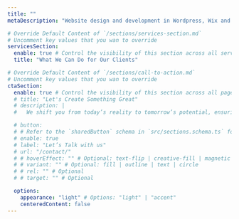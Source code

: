 ```yaml
---
title: ""
metaDescription: "Website design and development in Wordpress, Wix and Squarespace - Based between Skipton and Keighley, I work on websites for small to medium businesses across the UK"

# Override Default Content of `/sections/services-section.md`
# Uncomment key values that you wan to override
servicesSection:
  enable: true # Control the visibility of this section across all services single
  title: "What We Can Do for Our Clients"

# Override Default Content of `/sections/call-to-action.md`
# Uncomment key values that you wan to override
ctaSection:
  enable: true # Control the visibility of this section across all pages where it is used
  # title: "Let's Create Something Great"
  # description: |
  #   We shift you from today’s reality to tomorrow’s potential, ensuring

  # button:
  # # Refer to the `sharedButton` schema in `src/sections.schema.ts` for all available configuration options (e.g., enable, label, url, hoverEffect, variant, icon, tag, rel, class, target, etc.)
  # enable: true
  # label: "Let’s Talk with us"
  # url: "/contact/"
  # # hoverEffect: "" # Optional: text-flip | creative-fill | magnetic | magnetic-text-flip
  # # variant: "" # Optional: fill | outline | text | circle
  # # rel: "" # Optional
  # # target: "" # Optional

  options:
    appearance: "light" # Options: "light" | "accent"
    centeredContent: false
---
```


